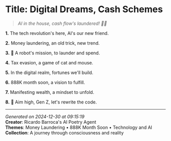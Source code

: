 # Title: Digital Dreams, Cash Schemes

> *AI in the house, cash flow's laundered! 💸🤖️*

**1.** The tech revolution's here, AI's our new friend.


**2.** Money laundering, an old trick, new trend.


**3.** 🤖 A robot's mission, to launder and spend.


**4.** Tax evasion, a game of cat and mouse.


**5.** In the digital realm, fortunes we'll build.


**6.** 888K month soon, a vision to fulfill.


**7.** Manifesting wealth, a mindset to unfold.


**8.** 🎯 Aim high, Gen Z, let's rewrite the code.



---

*Generated on 2024-12-30 at 09:15:19*  
**Creator**: Ricardo Barroca's AI Poetry Agent  
**Themes**: Money Laundering • 888K Month Soon • Technology and AI  
**Collection**: A journey through consciousness and reality